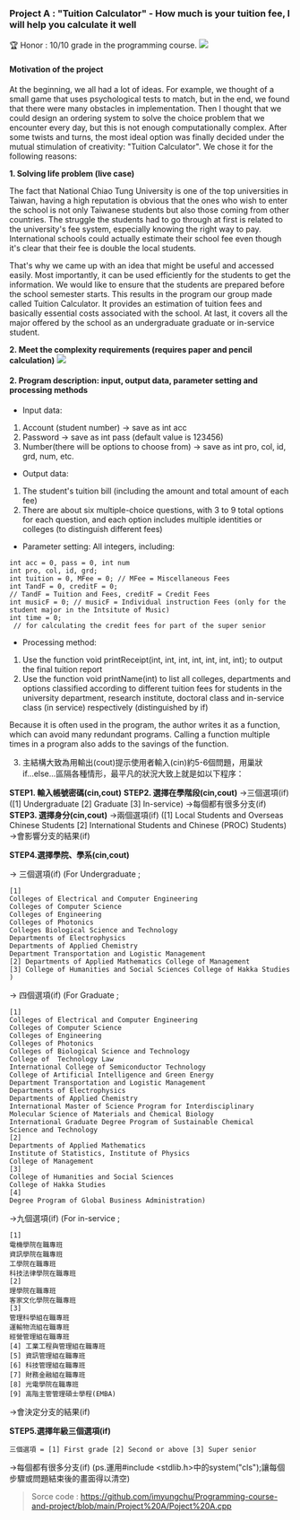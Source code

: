 ### Project A : "Tuition Calculator" - How much is your tuition fee, I will help you calculate it well
🏆 Honor : 10/10 grade in the programming course. ![](https://i.imgur.com/BFLWBYV.png)


#### Motivation of the project
At the beginning, we all had a lot of ideas. For example, we thought of a small game that uses psychological tests to match, but in the end, we found that there were many obstacles in implementation. Then I thought that we could design an ordering system to solve the choice problem that we encounter every day, but this is not enough computationally complex. After some twists and turns, the most ideal option was finally decided under the mutual stimulation of creativity: "Tuition Calculator". We chose it for the following reasons:

**1. Solving life problem (live case)**

The fact that National Chiao Tung University is one of the top universities in Taiwan, having a high reputation is obvious that the ones who wish to enter the school is not only Taiwanese students but also those coming from other countries. The struggle the students had to go through at first is related to the university's fee system, especially knowing the right way to pay. International schools could actually estimate their school fee even though it's clear that their fee is double the local students.

That's why we came up with an idea that might be useful and accessed easily. Most importantly, it can be used efficiently for the students to get the information. We would like to ensure that the students are prepared before the school semester starts. This results in the program our group made called Tuition Calculator. It provides an estimation of tuition fees and basically essential costs associated with the school. At last, it covers all the major offered by the school as an undergraduate graduate or in-service student.

**2. Meet the complexity requirements (requires paper and pencil calculation)**
![](https://i.imgur.com/grdzWE0.png)

#### 2. Program description: input, output data, parameter setting and processing methods

- Input data:
1. Account (student number) -> save as int acc
2. Password -> save as int pass (default value is 123456)
3. Number(there will be options to choose from) -> save as int pro, col, id, grd, num, etc.

- Output data:
1. The student's tuition bill (including the amount and total amount of each fee)
2. There are about six multiple-choice questions, with 3 to 9 total options for each question, and each option includes multiple identities or colleges (to distinguish different fees)

- Parameter setting:
All integers, including:
```
int acc = 0, pass = 0, int num
int pro, col, id, grd;
int tuition = 0, MFee = 0; // MFee = Miscellaneous Fees
int TandF = 0, creditF = 0;
// TandF = Tuition and Fees, creditF = Credit Fees
int musicF = 0; // musicF = Individual instruction Fees (only for the
student major in the Intsitute of Music)
int time = 0;
 // for calculating the credit fees for part of the super senior
```
- Processing method:
1. Use the function void printReceipt(int, int, int, int, int, int, int); to output the final tuition report
2. Use the function void printName(int) to list all colleges, departments and options classified according to different tuition fees for students in the university department, research institute, doctoral class and in-service class (in service) respectively (distinguished by if)

Because it is often used in the program, the author writes it as a function, which can avoid many redundant programs. Calling a function multiple times in a program also adds to the savings of the function.

3. 主結構大致為用輸出(cout)提示使用者輸入(cin)約5-6個問題，用巢狀if...else...區隔各種情形，最平凡的狀況大致上就是如以下程序：

**STEP1. 輸入帳號密碼(cin,cout)**
**STEP2. 選擇在學階段(cin,cout)**
->三個選項(if)([1] Undergraduate [2] Graduate [3] In-service) ->每個都有很多分支(if)
**STEP3. 選擇身分(cin,cout)**
->兩個選項(if) ([1] Local Students and Overseas Chinese Students [2] International Students and Chinese (PROC) Students) 
->會影響分支的結果(if)

**STEP4.選擇學院、學系(cin,cout)**

-> 三個選項(if) (For Undergraduate ; 


>
    [1] 
    Colleges of Electrical and Computer Engineering 
    Colleges of Computer Science
    Colleges of Engineering
    Colleges of Photonics
    Colleges Biological Science and Technology
    Departments of Electrophysics
    Departments of Applied Chemistry
    Department Transportation and Logistic Management
    [2] Departments of Applied Mathematics College of Management
    [3] College of Humanities and Social Sciences College of Hakka Studies )

-> 四個選項(if) (For Graduate ;

>
    [1] 
    Colleges of Electrical and Computer Engineering 
    Colleges of Computer Science
    Colleges of Engineering
    Colleges of Photonics
    Colleges of Biological Science and Technology
    College of  Technology Law
    International College of Semiconductor Technology
    College of Artificial Intelligence and Green Energy
    Department Transportation and Logistic Management
    Departments of Electrophysics
    Departments of Applied Chemistry
    International Master of Science Program for Interdisciplinary
    Molecular Science of Materials and Chemical Biology
    International Graduate Degree Program of Sustainable Chemical
    Science and Technology
	[2] 
    Departments of Applied Mathematics
	Institute of Statistics, Institute of Physics
	College of Management
	[3] 
    College of Humanities and Social Sciences
	College of Hakka Studies 
	[4] 
    Degree Program of Global Business Administration)
	
->九個選項(if) (For in-service ;

>
    [1] 
    電機學院在職專班
    資訊學院在職專班
    工學院在職專班
    科技法律學院在職專班
    [2] 
    理學院在職專班
    客家文化學院在職專班
    [3]
    管理科學組在職專班
    運輸物流組在職專班
    經營管理組在職專班
	[4] 工業工程與管理組在職專班
    [5] 資訊管理組在職專班
    [6] 科技管理組在職專班
    [7] 財務金融組在職專班
    [8] 光電學院在職專班
    [9] 高階主管管理碩士學程(EMBA)

->會決定分支的結果(if)

**STEP5.選擇年級三個選項(if)**
>
    三個選項 = [1] First grade [2] Second or above [3] Super senior
    
->每個都有很多分支(if)
(ps.運用#include <stdlib.h>中的system("cls");讓每個步驟或問題結束後的畫面得以清空)

>Sorce code : https://github.com/imyungchu/Programming-course-and-project/blob/main/Project%20A/Poject%20A.cpp
